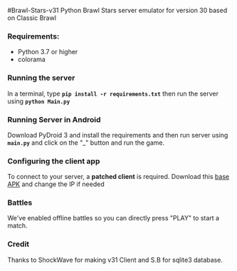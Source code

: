 #Brawl-Stars-v31
Python Brawl Stars server emulator for version 30 based on Classic Brawl

### Requirements:
- Python 3.7 or higher
- colorama

### Running the server
In a terminal, type __`pip install -r requirements.txt`__ then run the server using __`python Main.py`__

### Running Server in Android
Download PyDroid 3 and install the requirements and then run server using __`main.py`__ and click on the "_" button and run the game.

### Configuring the client app
To connect to your server, a **patched client** is required. Download this [base APK](https://drive.google.com/file/d/1TjGsYk2bOyTcuiYtnl6YJhQUWGlCmYJd/view?usp=sharing) and change the IP if needed

### Battles
We've enabled offline battles so you can directly press "PLAY" to start a match.

### Credit
Thanks to ShockWave for making v31 Client and S.B for sqlite3 database.
